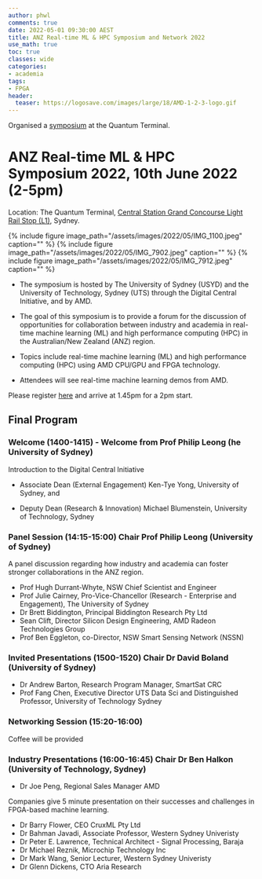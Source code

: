 ```yaml
---
author: phwl
comments: true
date: 2022-05-01 09:30:00 AEST
title: ANZ Real-time ML & HPC Symposium and Network 2022
use_math: true
toc: true
classes: wide
categories:
- academia
tags:
- FPGA
header:
  teaser: https://logosave.com/images/large/18/AMD-1-2-3-logo.gif
---
```

Organised a [symposium](https://www.sydney.edu.au/engineering/news-and-events/2022/07/06/collaboration-to-fast-track-machine-learning--high-performance-c.html) at the Quantum Terminal.

# ANZ Real-time ML & HPC Symposium 2022, 10th June 2022 (2-5pm)
Location: The Quantum Terminal, [Central Station Grand Concourse Light Rail Stop (L1)](https://nswtrains.fandom.com/wiki/Central_Grand_Concourse_Light_Rail_station), Sydney.

{% include figure image_path="/assets/images/2022/05/IMG_1100.jpeg" caption="" %}
{% include figure image_path="/assets/images/2022/05/IMG_7902.jpeg" caption="" %}
{% include figure image_path="/assets/images/2022/05/IMG_7912.jpeg" caption="" %}

* The symposium is hosted by The University of Sydney (USYD) and the University of Technology, Sydney (UTS) through the Digital Central Initiative, and by AMD.

* The goal of this symposium is to provide a forum for the discussion of opportunities for collaboration between industry and academia in real-time machine learning (ML) and high performance computing (HPC) in the Australian/New Zealand (ANZ) region.

* Topics include real-time machine learning (ML) and high performance computing (HPC) using AMD CPU/GPU and FPGA technology.

* Attendees will see real-time machine learning demos from AMD.

Please register [here](https://www.eventbrite.com.au/e/anz-real-time-ml-hpc-symposium-and-network-2022-registration-339741605287)
and arrive at 1.45pm for a 2pm start.

## Final Program
### Welcome (1400-1415) - Welcome from Prof Philip Leong (he University of Sydney)

Introduction to the Digital Central Initiative 

- Associate Dean (External Engagement) Ken-Tye Yong, University of Sydney, and

- Deputy Dean (Research & Innovation) Michael Blumenstein, University of Technology, Sydney

### Panel Session (14:15-15:00) Chair Prof Philip Leong (University of Sydney)
A panel discussion regarding how industry and academia can 
foster stronger collaborations in the ANZ region.
 - Prof Hugh Durrant-Whyte, NSW Chief Scientist and Engineer
 - Prof Julie Cairney, Pro-Vice-Chancellor (Research - Enterprise and Engagement), The University of Sydney
 - Dr Brett Biddington, Principal Biddington Research Pty Ltd
 - Sean Clift, Director Silicon Design Engineering, AMD Radeon Technologies Group
 - Prof Ben Eggleton, co-Director, NSW Smart Sensing Network (NSSN)

### Invited Presentations (1500-1520) Chair Dr David Boland (University of Sydney)
* Dr Andrew Barton, Research Program Manager, SmartSat CRC
* Prof Fang Chen, Executive Director UTS Data Sci and Distinguished Professor, University of Technology Sydney

### Networking Session (15:20-16:00) 
Coffee will be provided

### Industry Presentations (16:00-16:45) Chair Dr Ben Halkon (University of Technology, Sydney)
* Dr Joe Peng, Regional Sales Manager AMD

Companies give 5 minute presentation on their successes and challenges in FPGA-based machine learning.
* Dr Barry Flower, CEO CruxML Pty Ltd
* Dr Bahman Javadi, Associate Professor, Western Sydney Univeristy
* Dr Peter E. Lawrence, Technical Architect - Signal Processing, Baraja
* Dr Michael Reznik, Microchip Technology Inc
* Dr Mark Wang, Senior Lecturer, Western Sydney Univeristy
* Dr Glenn Dickens, CTO Aria Research
